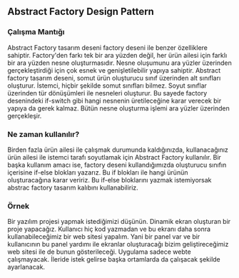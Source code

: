 ## Abstract Factory Design Pattern

### Çalışma Mantığı
Abstract Factory tasarım deseni factory deseni ile benzer özelliklere sahiptir. Factory'den farkı tek bir ara yüzden değil, her ürün ailesi için farklı bir ara yüzden nesne oluşturmasıdır. Nesne oluşumunu ara yüzler üzerinden gerçekleştirdiği için çok esnek ve genişletilebilir yapıya sahiptir. Abstract factory tasarım deseni, somut ürün oluşturucu sınıf üzerinden alt sınıfları oluşturur. İstemci, hiçbir şekilde somut sınıfları bilmez. Soyut sınıflar üzerinden tür dönüşümleri ile nesneleri oluşturur. Bu sayede factory desenindeki if-switch gibi hangi nesnenin üretileceğine karar verecek bir yapıya da gerek kalmaz. Bütün nesne oluşturma işlemi ara yüzler üzerinden gerçekleşir.

### Ne zaman kullanılır?

Birden fazla ürün ailesi ile çalışmak durumunda kaldığınızda, kullanacağınız ürün ailesi ile istemci tarafı soyutlamak için Abstract Factory kullanılır. Bir başka kullanım amacı ise, factory deseni kullandığımızda oluşturucu sınıfın içerisine if-else blokları yazarız. Bu if blokları ile hangi ürünün oluşturacağına karar veririz. Bu if-else bloklarını yazmak istemiyorsak abstrac factory tasarım kalıbını kullanabiliriz.

### Örnek

Bir yazılım projesi yapmak istediğimizi düşünün. Dinamik ekran oluşturan bir proje yapacağız. Kullanıcı hiç kod yazmadan ve bu ekranı daha sonra kullanabileceğimiz bir web sitesi yapalım. Yani bir panel var ve bir kullanıcının bu panel yardımı ile ekranlar oluşturacağı bizim geliştireceğimiz web sitesi ile de bunun gösterileceği. Uygulama sadece webte çalışmayacak. İleride istek gelirse başka ortamlarda da çalışacak şekilde ayarlanacak.
